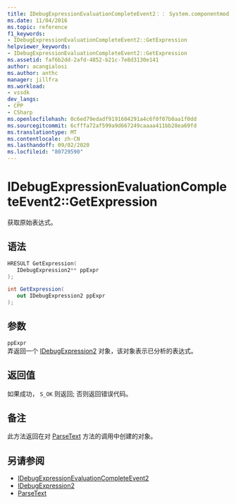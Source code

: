```yaml
---
title: IDebugExpressionEvaluationCompleteEvent2：： System.componentmodel.design.serialization.codedomserializerbase.getexpression |Microsoft Docs
ms.date: 11/04/2016
ms.topic: reference
f1_keywords:
- IDebugExpressionEvaluationCompleteEvent2::GetExpression
helpviewer_keywords:
- IDebugExpressionEvaluationCompleteEvent2::GetExpression
ms.assetid: faf6b2dd-2afd-4852-b21c-7e8d3130e141
author: acangialosi
ms.author: anthc
manager: jillfra
ms.workload:
- vssdk
dev_langs:
- CPP
- CSharp
ms.openlocfilehash: 0c6ed79edadf9191604291a4c6f0f07b0aa1f0dd
ms.sourcegitcommit: 6cfffa72af599a9d667249caaaa411bb28ea69fd
ms.translationtype: MT
ms.contentlocale: zh-CN
ms.lasthandoff: 09/02/2020
ms.locfileid: "80729590"
---
```

# <a name="idebugexpressionevaluationcompleteevent2getexpression"></a>IDebugExpressionEvaluationCompleteEvent2::GetExpression
获取原始表达式。

## <a name="syntax"></a>语法

```cpp
HRESULT GetExpression( 
   IDebugExpression2** ppExpr
);
```

```csharp
int GetExpression( 
   out IDebugExpression2 ppExpr
);
```

## <a name="parameters"></a>参数
`ppExpr`\
弄返回一个 [IDebugExpression2](../../../extensibility/debugger/reference/idebugexpression2.md) 对象，该对象表示已分析的表达式。

## <a name="return-value"></a>返回值
 如果成功， `S_OK` 则返回; 否则返回错误代码。

## <a name="remarks"></a>备注
 此方法返回在对 [ParseText](../../../extensibility/debugger/reference/idebugexpressioncontext2-parsetext.md) 方法的调用中创建的对象。

## <a name="see-also"></a>另请参阅
- [IDebugExpressionEvaluationCompleteEvent2](../../../extensibility/debugger/reference/idebugexpressionevaluationcompleteevent2.md)
- [IDebugExpression2](../../../extensibility/debugger/reference/idebugexpression2.md)
- [ParseText](../../../extensibility/debugger/reference/idebugexpressioncontext2-parsetext.md)
